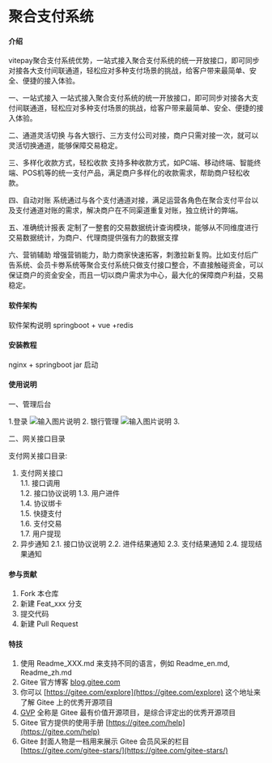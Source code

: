 # 聚合支付系统

#### 介绍
vitepay聚合支付系统优势，一站式接入聚合支付系统的统一开放接口，即可同步对接各大支付间联通道，轻松应对多种支付场景的挑战，给客户带来最简单、安全、便捷的接入体验。

一、一站式接入
   一站式接入聚合支付系统的统一开放接口，即可同步对接各大支付间联通道，轻松应对多种支付场景的挑战，给客户带来最简单、安全、便捷的接入体验。

二、通道灵活切换
  与各大银行、三方支付公司对接，商户只需对接一次，就可以灵活切换通道，能够保障交易稳定。

三、多样化收款方式，轻松收款
   支持多种收款方式，如PC端、移动终端、智能终端、POS机等的统一支付产品，满足商户多样化的收款需求，帮助商户轻松收款。

四、自动对账
   系统通过与各个支付通道对接，满足运营各角色在聚合支付平台以及支付通道对账的需求，解决商户在不同渠道重复对账，独立统计的弊端。

五、准确统计报表
   定制了一整套的交易数据统计查询模块，能够从不同维度进行交易数据统计，为商户、代理商提供强有力的数据支撑

六、营销辅助
   增强营销能力，助力商家快速拓客，刺激拉新复购。比如支付后广告系统、会员卡劵系统等聚合支付系统只做支付接口整合，不直接触碰资金，可以保证商户的资金安全，而且一切以商户需求为中心，最大化的保障商户利益，交易稳定。

#### 软件架构
软件架构说明
springboot + vue +redis

#### 安装教程

nginx + springboot jar 启动

#### 使用说明

一、管理后台

1.登录
  ![输入图片说明](https://images.gitee.com/uploads/images/2022/0624/112326_7291fe24_301050.png "屏幕截图.png")
2.  银行管理
![输入图片说明](https://images.gitee.com/uploads/images/2022/0624/112622_6d06d5d5_301050.png "屏幕截图.png")
3.  

二、网关接口目录

支付网关接口目录:
1. 支付网关接口	
1.1. 接口调用	
1.2. 接口协议说明	
1.3. 用户进件	
1.4. 协议绑卡	
1.5. 快捷支付	
1.6. 支付交易	
1.7. 用户提现	
2. 异步通知	
2.1. 接口协议说明	
2.2. 进件结果通知
2.3. 支付结果通知	
2.4. 提现结果通知	

#### 参与贡献

1.  Fork 本仓库
2.  新建 Feat_xxx 分支
3.  提交代码
4.  新建 Pull Request



#### 特技

1.  使用 Readme\_XXX.md 来支持不同的语言，例如 Readme\_en.md, Readme\_zh.md
2.  Gitee 官方博客 [blog.gitee.com](https://blog.gitee.com)
3.  你可以 [https://gitee.com/explore](https://gitee.com/explore) 这个地址来了解 Gitee 上的优秀开源项目
4.  [GVP](https://gitee.com/gvp) 全称是 Gitee 最有价值开源项目，是综合评定出的优秀开源项目
5.  Gitee 官方提供的使用手册 [https://gitee.com/help](https://gitee.com/help)
6.  Gitee 封面人物是一档用来展示 Gitee 会员风采的栏目 [https://gitee.com/gitee-stars/](https://gitee.com/gitee-stars/)
